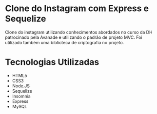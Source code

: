# Clone do Instagram com Express e Sequelize

<p> Clone do instagram utilizando conhecimentos abordados no curso da DH patrocinado pela Avanade e utilizando o padrão de projeto MVC. Foi utilizado também uma biblioteca de criptografia no projeto.</p>

<h1> Tecnologias Utilizadas </h1>
<ul>
  <li>HTML5</li>
  <li>CSS3</li>
  <li>Node.JS</li>
  <li>Sequelize</li>
  <li>Insomnia</li>
  <li>Express</li>
  <li>MySQL</li>
</ul>
